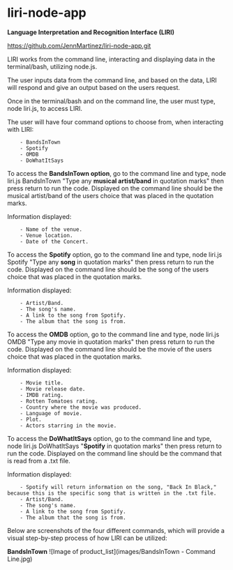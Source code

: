 # liri-node-app
**Language Interpretation and Recognition Interface (LIRI)** 

https://github.com/JennMartinez/liri-node-app.git

LIRI works from the command line, interacting and displaying data in the terminal/bash, utilizing node.js.

The user inputs data from the command line, and based on the data, LIRI will respond and give an output based on the users request.

Once in the terminal/bash and on the command line, the user must type, node liri.js, to access LIRI.

The user will have four command options to choose from, when interacting with LIRI: 

        - BandsInTown 
        - Spotify
        - OMDB
        - DoWhatItSays
        
To access the **BandsInTown option**, go to the command line and type, node liri.js BandsInTown "Type any **musical artist/band** in quotation marks" then press return to run the code. Displayed on the command line should be the musical artist/band of the users choice that was placed in the quotation marks. 

Information displayed:

        - Name of the venue.
        - Venue location.
        - Date of the Concert.

To access the **Spotify** option, go to the command line and type, node liri.js Spotify "Type any **song** in quotation marks" then press return to run the code. Displayed on the command line should be the song of the users choice that was placed in the quotation marks.

Information displayed:

        - Artist/Band.
        - The song's name.
        - A link to the song from Spotify.
        - The album that the song is from.

To access the **OMDB** option, go to the command line and type, node liri.js OMDB "Type any movie in quotation marks" then press return to run the code. Displayed on the command line should be the movie of the users choice that was placed in the quotation marks.

Information displayed:

        - Movie title.
        - Movie release date.
        - IMDB rating.
        - Rotten Tomatoes rating.
        - Country where the movie was produced.
        - Language of movie.
        - Plot.
        - Actors starring in the movie.

To access the **DoWhatItSays** option, go to the command line and type, node liri.js DoWhatItSays "**Spotify** in quotation marks" then press return to run the code. Displayed on the command line should be the command that is read from a .txt file.

Information displayed:

        - Spotify will return information on the song, "Back In Black," because this is the specific song that is written in the .txt file. 
        - Artist/Band.
        - The song's name.
        - A link to the song from Spotify.
        - The album that the song is from.

Below are screenshots of the four different commands, which will provide a visual step-by-step process of how LIRI can be utilized:

**BandsInTown**
![Image of product_list](images/BandsInTown - Command Line.jpg)



